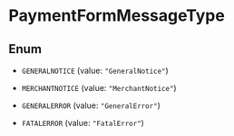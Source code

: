 
# PaymentFormMessageType

## Enum


* `GENERALNOTICE` (value: `"GeneralNotice"`)

* `MERCHANTNOTICE` (value: `"MerchantNotice"`)

* `GENERALERROR` (value: `"GeneralError"`)

* `FATALERROR` (value: `"FatalError"`)



